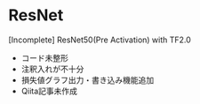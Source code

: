 # ResNet
[Incomplete] ResNet50(Pre Activation) with TF2.0

- コード未整形
- 注釈入れが不十分
- 損失値グラフ出力・書き込み機能追加
- Qiita記事未作成

